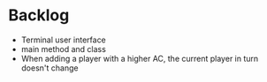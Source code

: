 # Backlog
- Terminal user interface
- main method and class
- When adding a player with a higher AC,
  the current player in turn doesn't change